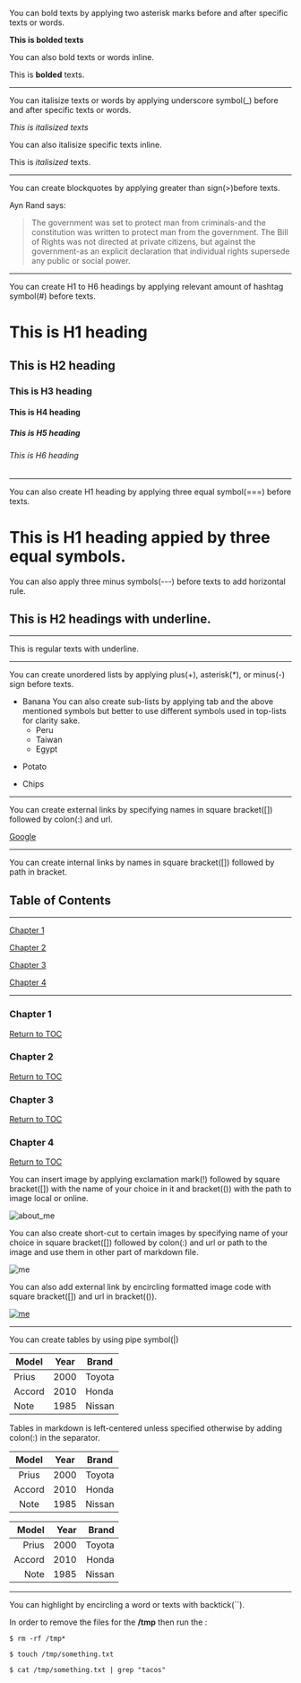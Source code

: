 [](bolding_texts_in_markdown)

You can bold texts by applying two asterisk marks before and after specific texts or words.

**This is bolded texts**

You can also bold texts or words inline.

This is **bolded** texts.

---
[](italisizing_texts_in_markdown)

You can italisize texts or words by applying underscore symbol(_) before and after specific texts or words.

_This is italisized texts_

You can also italisize specific texts inline.

This is _italisized_ texts.

---

[](creating_blockquotes_in_markdown)

You can create blockquotes by applying greater than sign(>)before texts.

Ayn Rand says:

> The government was set to protect man from criminals-and the constitution was written to protect man from the government. The Bill of Rights was not directed at private citizens, but against the government-as an explicit declaration that individual rights supersede any public or social power.

---
[](creating_headings_in_markdown)

You can create H1 to H6 headings by applying relevant amount of hashtag symbol(#) before texts.

# This is H1 heading
## This is H2 heading
### This is H3 heading
#### This is H4 heading
##### This is H5 heading
###### This is H6 heading

---
You can also create H1 heading by applying three equal symbol(===) before texts.

This is H1 heading appied by three equal symbols.
===

You can also apply three minus symbols(---) before texts to add horizontal rule.

## This is H2 headings with underline.
---

This is regular texts with underline.

---

[](creating_lists_in_markdown)

You can create unordered lists by applying plus(+), asterisk(*), or minus(-) sign before texts.

- Banana
You can also create sub-lists by applying tab and the above mentioned symbols but better to use different symbols used in top-lists for clarity sake.
  * Peru
  - Taiwan
  + Egypt
+ Potato
* Chips

---
[](creating_external_links_in_markdown)

You can create external links by specifying names in square bracket([]) followed by colon(:) and url.

[Google]: https://www.yahoo.com

[Google]

---
[](creating_internal_links_in_markdown)

You can create internal links by names in square bracket([]) followed by path in bracket.

## Table of Contents
---
[Chapter 1](#chapter-1)

[Chapter 2](#chapter-2)

[Chapter 3](#chapter-3)

[Chapter 4](#chapter-4)

---
### Chapter 1
[Return to TOC](#table-of-contents)
### Chapter 2
[Return to TOC](#table-of-contents)
### Chapter 3
[Return to TOC](#table-of-contents)
### Chapter 4
[Return to TOC](#table-of-contents)

[](inserting_image_in_markdown)

You can insert image by applying exclamation mark(!) followed by square bracket([]) with the name of your choice in it and bracket(()) with the path to image local or online.

![about_me](me_with_glasses.jpg)

You can also create short-cut to certain images by specifying name of your choice in square bracket([]) followed by colon(:) and url or path to the image and use them in other part of markdown file.

[glasses]: me_with_glasses_2.jpg

![me][glasses]

You can also add external link by encircling formatted image code with square bracket([]) and url in bracket(()).

[![me][glasses]](https://www.yahoo.com)

---
[](creating_tables_in_markdown)

You can create tables by using pipe symbol(|)

|   Model    |    Year    |   Brand   |
|------------|------------|-----------|
|   Prius    |    2000    |   Toyota  |
|   Accord   |    2010    |   Honda   |
|   Note     |    1985    |   Nissan  |

Tables in markdown is left-centered unless specified otherwise by adding colon(:) in the separator.

|   Model    |    Year    |   Brand   |
|:----------:|:----------:|:---------:|
|   Prius    |    2000    |   Toyota  |
|   Accord   |    2010    |   Honda   |
|   Note     |    1985    |   Nissan  |

|   Model    |    Year    |   Brand   |
|-----------:|-----------:|----------:|
|   Prius    |    2000    |   Toyota  |
|   Accord   |    2010    |   Honda   |
|   Note     |    1985    |   Nissan  |

---

[](inline_code_in_markdown)

You can highlight by encircling a word or texts with backtick(``).

In order to remove the files for the **/tmp** then run the : 

`$ rm -rf /tmp* `

`$ touch /tmp/something.txt`

`$ cat /tmp/something.txt | grep "tacos"`

